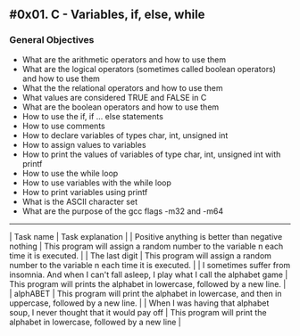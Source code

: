 #0x01. C - Variables, if, else, while
---
### General Objectives

* What are the arithmetic operators and how to use them
* What are the logical operators (sometimes called boolean operators) and how to use them
* What the the relational operators and how to use them
* What values are considered TRUE and FALSE in C
* What are the boolean operators and how to use them
* How to use the if, if ... else statements
* How to use comments
* How to declare variables of types char, int, unsigned int
* How to assign values to variables
* How to print the values of variables of type char, int, unsigned int with printf
* How to use the while loop
* How to use variables with the while loop
* How to print variables using printf
* What is the ASCII character set
* What are the purpose of the gcc flags -m32 and -m64
---
| Task name | Task explanation |
| Positive anything is better than negative nothing | This program will assign a random number to the variable n each time it is executed. |
| The last digit | This program will assign a random number to the variable n each time it is executed. |
| I sometimes suffer from insomnia. And when I can't fall asleep, I play what I call the alphabet game | This program will prints the alphabet in lowercase, followed by a new line. |
| alphABET | This program will print the alphabet in lowercase, and then in uppercase, followed by a new line. |
| When I was having that alphabet soup, I never thought that it would pay off | This program will print the alphabet in lowercase, followed by a new line |
